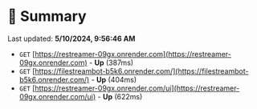 # 📖 Summary
Last updated: **5/10/2024, 9:56:46 AM**

- `GET` [https://restreamer-09gx.onrender.com](https://restreamer-09gx.onrender.com) - **Up** (387ms)
- `GET` [https://filestreambot-b5k6.onrender.com/](https://filestreambot-b5k6.onrender.com/) - **Up** (404ms)
- `GET` [https://restreamer-09gx.onrender.com/ui](https://restreamer-09gx.onrender.com/ui) - **Up** (622ms)
